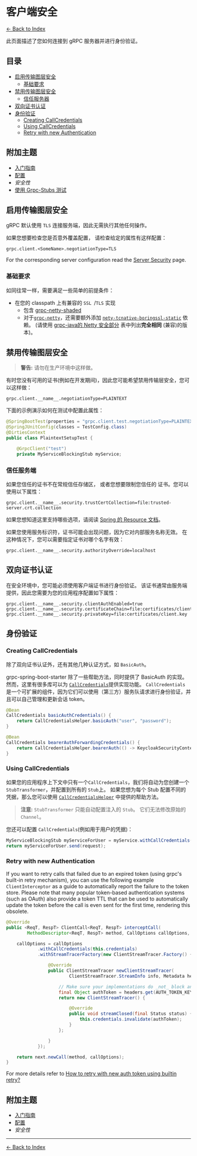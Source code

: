 # 客户端安全

[<- Back to Index](../index.md)

此页面描述了您如何连接到 gRPC 服务器并进行身份验证。

## 目录 <!-- omit in toc -->

- [启用传输图层安全](#enable-transport-layer-security)
  - [基础要求](#prerequisites)
- [禁用传输图层安全](#disable-transport-layer-security)
  - [信任服务器](#trusting-a-server)
- [双向证书认证](#mutual-certificate-authentication)
- [身份验证](#authentication)
  - [Creating CallCredentials](#creating-callcredentials)
  - [Using CallCredentials](#using-callcredentials)
  - [Retry with new Authentication](#retry-with-new-authentication)

## 附加主题 <!-- omit in toc -->

- [入门指南](getting-started.md)
- [配置](configuration.md)
- *安全性*
- [使用 Grpc-Stubs 测试](testing.md)

## 启用传输图层安全

gRPC 默认使用 `TLS` 连接服务端，因此无需执行其他任何操作。

如果您想要检查您是否意外覆盖配置， 请检查给定的属性有这样配置：

````properties
grpc.client.<SomeName>.negotiationType=TLS
````

For the corresponding server configuration read the [Server Security](../server/security.md) page.

### 基础要求

如同往常一样，需要满足一些简单的前提条件：

- 在您的 classpath 上有兼容的 `SSL `/`TLS` 实现
  - 包含 [grpc-netty-shaded](https://mvnrepository.com/artifact/io.grpc/grpc-netty-shaded)
  - 对于[`grpc-netty`](https://mvnrepository.com/artifact/io.grpc/grpc-netty)，还需要额外添加 [`nety-tcnative-boringssl-static`](https://mvnrepository.com/artifact/io.netty/netty-tcnative-boringssl-static) 依赖。 (请使用 [grpc-java的 Netty 安全部分](https://github.com/grpc/grpc-java/blob/master/SECURITY.md#netty) 表中列出**完全相同** (兼容)的版本)。

## 禁用传输图层安全

> **警告:** 请勿在生产环境中这样做。

有时您没有可用的证书(例如在开发期间)，因此您可能希望禁用传输层安全，您可以这样做：

````properties
grpc.client.__name__.negotiationType=PLAINTEXT
````

下面的示例演示如何在测试中配置此属性：

````java
@SpringBootTest(properties = "grpc.client.test.negotiationType=PLAINTEXT")
@SpringJUnitConfig(classes = TestConfig.class)
@DirtiesContext
public class PlaintextSetupTest {

    @GrpcClient("test")
    private MyServiceBlockingStub myService;
````

### 信任服务端

如果您信任的证书不在常规信任存储区， 或者您想要限制您信任的 证书。您可以使用以下属性：

````properties
grpc.client.__name__.security.trustCertCollection=file:trusted-server.crt.collection
````

如果您想知道这里支持哪些选项，请阅读 [Spring 的 Resource 文档](https://docs.spring.io/spring/docs/current/spring-framework-reference/core.html#resources-resourceloader)。

如果您使用服务标识符，证书可能会出现问题，因为它对内部服务名称无效。 在这种情况下，您可以需要指定证书对哪个名字有效：

````properties
grpc.client.__name__.security.authorityOverride=localhost
````

## 双向证书认证

在安全环境中，您可能必须使用客户端证书进行身份验证。 该证书通常由服务端提供，因此您需要为您的应用程序配置如下属性：

````properties
grpc.client.__name__.security.clientAuthEnabled=true
grpc.client.__name__.security.certificateChain=file:certificates/client.crt
grpc.client.__name__.security.privateKey=file:certificates/client.key
````

## 身份验证

### Creating CallCredentials

除了双向证书认证外，还有其他几种认证方式，如 `BasicAuth`。

grpc-spring-boot-starter 除了一些帮助方法，同时提供了 BasicAuth 的实现。 然而，这里有很多库可以为 [`CallCredentials`](https://grpc.github.io/grpc-java/javadoc/io/grpc/CallCredentials.html)提供实现功能。 `CallCredentials` 是一个可扩展的组件，因为它们可以使用（第三方）服务队请求进行身份验证，并且可以自己管理和更新会话 token。

````java
@Bean
CallCredentials basicAuthCredentials() {
    return CallCredentialsHelper.basicAuth("user", "password");
}

@Bean
CallCredentials bearerAuthForwardingCredentials() {
    return CallCredentialsHelper.bearerAuth(() -> KeycloakSecurityContext.getTokenString());
}
````

### Using CallCredentials

如果您的应用程序上下文中只有一个`CallCredentials`，我们将自动为您创建一个 `StubTransformer`，并配置到所有的 `Stub`上。 如果您想为每个 Stub 配置不同的凭据，那么您可以使用 [`CallCredentialsHelper`](https://javadoc.io/page/net.devh/grpc-client-spring-boot-autoconfigure/latest/net/devh/boot/grpc/client/security/CallCredentialsHelper.html) 中提供的帮助方法。

> **注意:** `StubTransformer` 只能自动配置注入的 `Stub`。 它们无法修改原始的  `Channel`。

您还可以配置 `CallCredentials`(例如用于用户的凭据)：

````java
MyServiceBlockingStub myServiceForUser = myService.withCallCredentials(userCredentials);
return myServiceForUser.send(request);
````

### Retry with new Authentication

If you want to retry calls that failed due to an expired token (using grpc's built-in retry mechanism), you can use the following example `ClientInterceptor` as a guide to automatically report the failure to the token store. Please note that many popular token-based authentication systems (such as OAuth) also provide a token TTL that can be used to automatically update the token before the call is even sent for the first time, rendering this obsolete.

````java
@Override
public <ReqT, RespT> ClientCall<ReqT, RespT> interceptCall(
        MethodDescriptor<ReqT, RespT> method, CallOptions callOptions, Channel next) {

    callOptions = callOptions
            .withCallCredentials(this.credentials)
            .withStreamTracerFactory(new ClientStreamTracer.Factory() {

                @Override
                public ClientStreamTracer newClientStreamTracer(
                        ClientStreamTracer.StreamInfo info, Metadata headers) {

                    // Make sure your implementations do _not_ block and return _immediately_
                    final Object authToken = headers.get(AUTH_TOKEN_KEY);
                    return new ClientStreamTracer() {

                        @Override
                        public void streamClosed(final Status status) {
                            this.credentials.invalidate(authToken);
                        }
                    };

                }
            });

    return next.newCall(method, callOptions);
}
````

For more details refer to [How to retry with new auth token using builtin retry?](https://github.com/grpc/grpc-java/issues/7345#issuecomment-679295003)

## 附加主题 <!-- omit in toc -->

- [入门指南](getting-started.md)
- [配置](configuration.md)
- *安全性*

----------

[<- Back to Index](../index.md)
